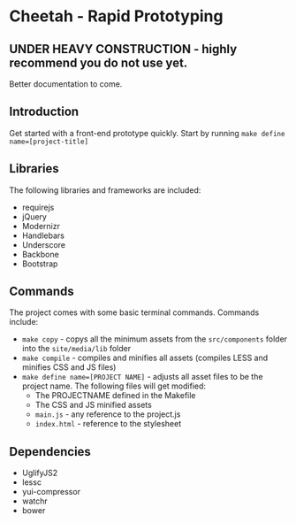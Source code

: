 Cheetah - Rapid Prototyping
===========================

## UNDER HEAVY CONSTRUCTION - highly recommend you do not use yet.

Better documentation to come.

## Introduction

Get started with a front-end prototype quickly. Start by running `make define
name=[project-title]`

## Libraries

The following libraries and frameworks are included:

- requirejs
- jQuery
- Modernizr
- Handlebars
- Underscore
- Backbone
- Bootstrap

## Commands

The project comes with some basic terminal commands. Commands include:

- `make copy` - copys all the minimum assets from the `src/components` folder into
  the `site/media/lib` folder
- `make compile` - compiles and minifies all assets (compiles LESS and minifies
  CSS and JS files)
- `make define name=[PROJECT NAME]` - adjusts all asset files to be the project
  name. The following files will get modified:
    - The PROJECTNAME defined in the Makefile
    - The CSS and JS minified assets
    - `main.js` - any reference to the project.js
    - `index.html` - reference to the stylesheet

## Dependencies

- UglifyJS2
- lessc
- yui-compressor
- watchr
- bower
